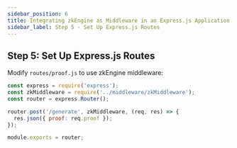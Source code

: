 ```yaml
---
sidebar_position: 6
title: Integrating zkEngine as Middleware in an Express.js Application | Step Five
sidebar_label: Step 5 - Set Up Express.js Routes
---
```



## Step 5: Set Up Express.js Routes
Modify `routes/proof.js` to use zkEngine middleware:
```js
const express = require('express');
const zkMiddleware = require('../middleware/zkMiddleware');
const router = express.Router();

router.post('/generate', zkMiddleware, (req, res) => {
  res.json({ proof: req.proof });
});

module.exports = router;
```
